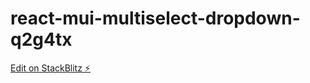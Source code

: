 # react-mui-multiselect-dropdown-q2g4tx

[Edit on StackBlitz ⚡️](https://stackblitz.com/edit/react-mui-multiselect-dropdown-q2g4tx)